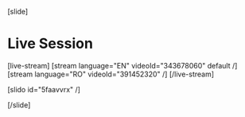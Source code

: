 [slide]
# Live Session

[live-stream]
[stream language="EN" videoId="343678060" default /]
[stream language="RO" videoId="391452320"  /]
[/live-stream]

[slido id="5faavvrx" /]

[/slide]